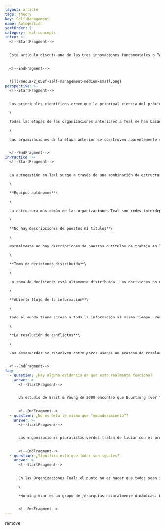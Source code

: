 ```yaml
---
layout: article
tags: theory
key: Self-Management
name: Autogestión
sortOrder: 1
category: teal-concepts
intro: >-
  <!--StartFragment-->


  Este artículo discute una de las tres innovaciones fundamentales o “avances revolucionarios" que han generado las organizaciones Teal.


  <!--EndFragment-->


  ![](/media/2_058f-self-management-medium-small.png)
perspective: >-
  <!--StartFragment-->


  Los principales científicos creen que la principal ciencia del próximo siglo será el estudio de sistemas complejos, autocatalíticos, autoorganizados, no lineales y adaptativos. Esto se conoce generalmente como "complejidad" o "teoría del caos" (el Teal equivalente a la ciencia newtoniana de Naranja). Pero a pesar de que sólo ahora estamos empezando a pensar sobre ello, no significa que la autogestión sea una invención sorprendente nueva. Es la forma en que la vida ha operado en el mundo durante miles de millones de años, dando a luz criaturas y ecosistemas tan magníficos y complejos que apenas podemos comprenderlos. La auto organización es la fuerza vital del mundo, prosperando al borde del caos con el orden suficiente para canalizar su energía, pero no tanto como para frenar la adaptación y el aprendizaje. \[1]\

  \

  Todas las etapas de las organizaciones anteriores a Teal se han basado en una estructura de poder jerárquica, con algunas personas ejerciendo autoridad sobre otras. La concentración de poder y la toma de decisiones en la parte superior, la separación de los colegas en el poderoso y el impotente, trae consigo problemas que han plagado organizaciones durante el tiempo que podemos recordar. El poder en las organizaciones es visto como una mercancía escasa por la que vale la pena luchar. Esta situación invariablemente pone de manifiesto el lado sombrío de la naturaleza humana: la ambición personal, la política, la desconfianza, el miedo y la avaricia. En el fondo de las organizaciones, a menudo evoca a los hermanos gemelos de la impotencia: la resignación y el resentimiento. La falta generalizada de motivación que presenciamos en muchas organizaciones es un efecto secundario devastador de la desigual distribución del poder. Para algunos afortunados, el trabajo es un lugar de expresión alegre, un lugar de camaradería con los colegas en la búsqueda de un propósito significativo. Para demasiados, es simplemente trabajo penoso, unas pocas horas de vida "alquilada" cada día a cambio de un cheque de pago. La historia de la fuerza de trabajo global es una historia triste de talento y energía desperdiciados. \[2] \[3] \[4]\

  \

  Las organizaciones de la etapa anterior se construyen aparentemente sobre la suposición de que no se puede confiar en que las personas actúen en el mejor interés de la organización sin supervisión. en Teal las organizaciones se construyen sobre una base de confianza mutua. Los trabajadores y empleados son vistos como personas razonables que quieren hacer un buen trabajo y se puede confiar en que hagan lo correcto. Con esa premisa, muy pocas reglas y mecanismos de control son necesarios. Y los empleados están energizados para hacer que sucedan cosas extraordinarias.


  <!--EndFragment-->
inPractice: >-
  <!--StartFragment-->


  La autogestión en Teal surge a través de una combinación de estructuras y procesos innovadores. Estos se describen en detalle a lo largo de la wiki, pero algunos se destacan a continuación:\

  \

  **Equipos autónomos**\

  \

  La estructura más común de las organizaciones Teal son redes interdependientes de equipos pequeños y autónomos. La naturaleza de estas redes tendrá una variedad de formas, dependiendo de las características de su industria y el medio ambiente, pero todos consisten principalmente en equipos, por lo general 10-20 personas, que se auto-organizan y no están bajo la autoridad de nadie fuera del equipo . Ningún jefe ni organigrama No hay jerarquías fijas de autoridad en las organizaciones Teal. No hay jefes dentro o fuera de los equipos. La primacía de la relación jefe-subordinado se sustituye por los compromisos mutuos hechos con los pares. Cualquier persona que tenga la experiencia, el interés o la voluntad de intervenir y contribuir a una situación tiene el poder y el derecho a decidir. Las jerarquías fluidas y naturales reemplazan a las jerarquías de poder fijas de la pirámide tradicional, dejando a la organización sin un organigrama. Véase también [Estructura organizativa](http://www.reinventarlasorganizacioneswiki.com/index.php?title=Estructura_Organizativa "Estructura Organizativa").\

  \

  **No hay descripciones de puestos ni títulos**\

  \

  Normalmente no hay descripciones de puestos o títulos de trabajo en las organizaciones Teal. Más bien cada individuo tiene una serie de funciones que él / ella ha aceptado y se ha comprometido a cumplir. Cuando alguien percibe un problema o una oportunidad que pide un nuevo papel, alguien simplemente avanza y se ofrece a asumir ese papel. Véase también [Títulos de trabajo y descripciones de trabajo](http://www.reinventarlasorganizacioneswiki.com/index.php?title=T%C3%ADtulos_de_trabajo_y_Descripciones_de_Puesto "Títulos de trabajo y Descripciones de Puesto") y [Definición y Asignación de funciones](http://www.reinventarlasorganizacioneswiki.com/index.php?title=Definici%C3%B3n_y_Asignaci%C3%B3n_de_funciones "Definición y Asignación de funciones").\

  \

  **Toma de decisiones distribuida**\

  \

  La toma de decisiones está altamente distribuida. Las decisiones no necesitan ser validadas por la jerarquía ni por consenso de la comunidad. Cualquier persona puede tomar cualquier decisión después de buscar consejo de 1) todos los que serán afectados significativamente, y 2) personas con experiencia en el asunto. Ver también [Toma de decisiones.](http://www.reinventarlasorganizacioneswiki.com/index.php?title=Toma_de_Decisiones "Toma de Decisiones")\

  \

  **Abierto flujo de la información**\

  \

  Todo el mundo tiene acceso a toda la información al mismo tiempo. Véase también [Flujo de información.](http://www.reinventarlasorganizacioneswiki.com/index.php?title=Flujo_de_la_Informaci%C3%B3n "Flujo de la Información")\

  \

  **La resolución de conflictos**\

  \

  Los desacuerdos se resuelven entre pares usando un proceso de resolución de conflictos bien definido. Los pares se responsabilizan mutuamente de sus compromisos mutuos. Véase también [Resolución de Conflictos.](http://www.reinventarlasorganizacioneswiki.com/index.php?title=Resoluci%C3%B3n_de_Conflictos "Resolución de Conflictos")


  <!--EndFragment-->
faq:
  - question: ¿Hay alguna evidencia de que esto realmente funciona?
    answer: >-
      <!--StartFragment-->


      Un estudio de Ernst & Young de 2009 encontró que Buurtzorg (ver "Ejemplos concretos de inspiración" a continuación) requiere, en promedio, cerca de un 40 por ciento menos horas de atención por cliente que otras organizaciones de enfermería, lo cual es irónico cuando se considera que las enfermeras de Buurtzorg toman tiempo para el café y para hablar con los pacientes, sus familias y vecinos, mientras que otras organizaciones de enfermería han convertido los minutos en “productos". Los pacientes permanecen en el cuidado sólo la mitad de tiempo, se curan más rápido y se vuelven más autónomos. Un tercio de las admisiones hospitalarias de emergencia se evitan, y cuando un paciente necesita ser admitido en el hospital, la estancia media es más corta. Ernst & Young estima que cerca de 2.000 millones de euros se ahorrarían en los Países Bajos cada año si todas las organizaciones de atención domiciliaria obtuvieran los resultados de Buurtzorg. Escalado a la población de los EEUU, este ahorro sería equivalente a cerca de $ 49 mil millones. \[5] En el caso de FAVI (ver ejemplos concretos para la inspiración abajo), una fundición establecida en Francia, todos sus competidores se han trasladado a China para aprovechar costos de mano de obra más baratos. Y sin embargo FAVI no es sólo el único productor que quedó en Europa; También controla una cuota de mercado del 50 por ciento para sus horquillas de caja de cambios. Su calidad de producto es legendaria, y su entrega a tiempo es casi mítica: los trabajadores están orgullosos de su récord de ni una sola orden entregada tarde por más de 25 años. FAVI ofrece altos márgenes de ganancia, año tras año, a pesar de la competencia china, salarios muy por encima del promedio, y patrones de demanda altamente cíclicos. \[6]


      <!--EndFragment-->
  - question: ¿No es esto lo mismo que "empoderamiento"?
    answer: >-
      <!--StartFragment-->


      Las organizaciones pluralistas-verdes tratan de lidiar con el problema de la desigualdad de poder a través del empoderamiento, empujando las decisiones por la pirámide, y con frecuencia logran un compromiso mucho mayor de los empleados. Pero el empoderamiento dentro de la jerarquía tradicional significa que alguien en la cima debe ser lo suficientemente sabio o noble como para otorgar parte de su poder, y los que están debajo están expuestos a que el poder sea recuperado.


      <!--EndFragment-->
  - question: ¿Significa esto que todos son iguales?
    answer: >-
      <!--StartFragment-->


      En las Organizaciones Teal: el punto no es hacer que todos sean iguales; Es permitir que todos los empleados crezcan en la versión más fuerte y saludable de sí mismos. La jerarquía del dominador se ha erradicado (la estructura donde los jefes tienen poder sobre sus subordinados). Y precisamente por eso, pueden surgir muchas jerarquías naturales, en evolución y superpuestas, jerarquías de desarrollo, habilidad, talento, experiencia y reconocimiento, por ejemplo. Este es un punto que el autor en gestión, Gary Hamel, señaló sobre Morning Star: \[8]\

      \

      *Morning Star es un grupo de jerarquías naturalmente dinámicas. No hay una jerarquía formal, sino varias jerarquías informales. En cualquier tema habrá colegas que tendrán más cosas que decir que otros, según su grado de experiencia y su voluntad de ayudar. Son jerarquías de influencia y no de posición, y se construyen de abajo arriba. En Morning Star, uno acumula autoridad demostrando experiencia, ayudando a los pares y agregando valor. Si dejamos de hacer esas cosas, nuestra influencia disminuirá, al igual que nuestra remuneración*.\[9]


      <!--EndFragment-->
---
```

remove